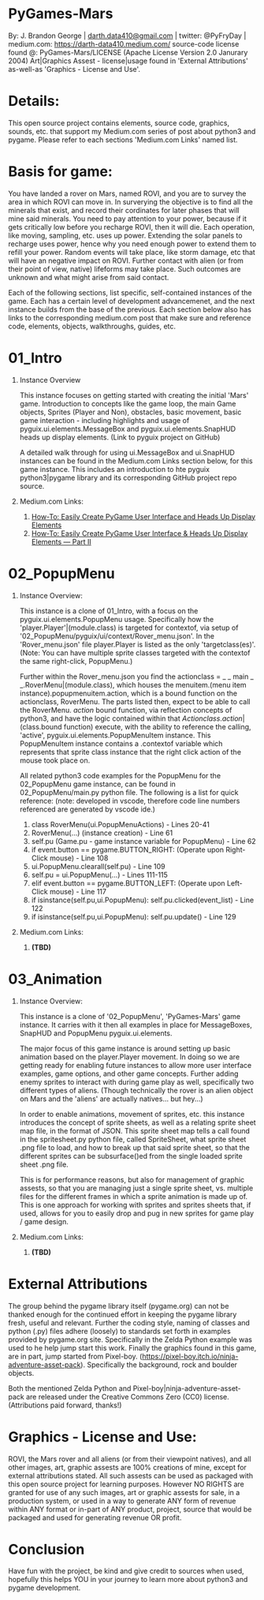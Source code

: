 # PyGames-Mars
By: J. Brandon George | darth.data410@gmail.com | twitter: @PyFryDay | medium.com: https://darth-data410.medium.com/
source-code license found @: PyGames-Mars/LICENSE (Apache License Version 2.0 Janurary 2004)
Art|Graphics Assest - license|usage found in 'External Attributions' as-well-as 'Graphics - License and Use'. 

# Details:
This open source project contains elements, source code, graphics, sounds, etc. that support my Medium.com series of post about python3 and pygame. Please refer to each sections 'Medium.com Links' named list. 

# Basis for game:
You have landed a rover on Mars, named ROVI, and you are to survey the area in which ROVI can move in. In surverying the objective is to find all the minerals that exist, and record their cordinates for later phases that will mine said minerals. You need to pay attention to your power, because if it gets critically low before you recharge ROVI, then it will die. Each operation, like moving, sampling, etc. uses up power. Extending the solar panels to recharge uses power, hence why you need enough power to extend them to refill your power. Random events will take place, like storm damage, etc that will have an negative impact on ROVI. Further contact with alien (or from their point of view, native) lifeforms may take place. Such outcomes are unknown and what might arise from said contact. 

Each of the following sections, list specific, self-contained instances of the game. Each has a certain level of development advancemenet, and the next instance builds from the base of the previous. Each section below also has links to the corresponding medium.com post that make sure and reference code, elements, objects, walkthroughs, guides, etc.

# 01_Intro
1. Instance Overview 

    This instance focuses on getting started with creating the initial 'Mars' game. Introduction to concepts like the game loop, the main Game objects, Sprites (Player and Non), obstacles, basic movement, basic game interaction - including highlights and usage of pyguix.ui.elements.MessageBox and pyguix.ui.elements.SnapHUD heads up display elements. (Link to pyguix project on GitHub)

    A detailed walk through for using ui.MessageBox and ui.SnapHUD instances can be found in the Medium.com Links section below, for this game instance. This includes an introduction to hte pyguix python3|pygame library and its corresponding GitHub project repo source.

2. Medium.com Links:

    1. <a href="https://darth-data410.medium.com/how-to-easily-create-pygame-user-interface-and-heads-up-display-elements-3b1bf424a2c8" target="_blank">How-To: Easily Create PyGame User Interface and Heads Up Display Elements</a>
    2. <a href="https://darth-data410.medium.com/how-to-easily-create-pygame-user-interface-heads-up-display-elements-part-ii-3888d1a0afe">How-To: Easily Create PyGame User Interface & Heads Up Display Elements — Part II</a>

# 02_PopupMenu
1. Instance Overview:

    This instance is a clone of 01_Intro, with a focus on the pyguix.ui.elements.PopupMenu usage. Specifically how the 'player.Player'|(module.class) is targeted for contextof, via setup of '02_PopupMenu/pyguix/ui/context/Rover_menu.json'. In the 'Rover_menu.json' file player.Player is listed as the only 'targetclass(es)'. (Note: You can have multiple sprite classes targeted with the contextof the same right-click, PopupMenu.)

    Further within the Rover_menu.json you find the actionclass = _ _ main _ _.RoverMenu|(module.class), which houses the menuitem.(menu item instance).popupmenuitem.action, which is a bound function on the actionclass, RoverMenu. The parts listed then, expect to be able to call the RoverMenu. _action_ bound function, via reflection concepts of python3, and have the logic contained within that _Actionclass_._action_|(class.bound function) execute, with the ability to reference the calling, 'active', pyguix.ui.elements.PopupMenuItem instance. This PopupMenuItem instance contains a .contextof variable which represents that sprite class instance that the right click action of the mouse took place on. 

    All related python3 code examples for the PopupMenu for the 02_PopupMenu game instance, can be found in 02_PopupMenu/main.py python file. The following is a list for quick reference: (note: developed in vscode, therefore code line numbers referenced are generated by vscode ide.)

    1. class RoverMenu(ui.PopupMenuActions) - Lines 20-41
    2. RoverMenu(...) (instance creation) - Line 61
    3. self.pu (Game.pu - game instance variable for PopupMenu) - Line 62
    4. if event.button == pygame.BUTTON_RIGHT: (Operate upon Right-Click mouse) - Line 108
    5. ui.PopupMenu.clearall(self.pu) - Line 109
    6. self.pu = ui.PopupMenu(...) - Lines 111-115
    7. elif event.button == pygame.BUTTON_LEFT: (Operate upon Left-Click mouse) - Line 117
    8. if isinstance(self.pu,ui.PopupMenu): self.pu.clicked(event_list) - Line 122
    9. if isinstance(self.pu,ui.PopupMenu): self.pu.update() - Line 129 

2. Medium.com Links:

    1. __(TBD)__

# 03_Animation
1. Instance Overview:

    This instance is a clone of '02_PopupMenu', 'PyGames-Mars' game instance. It carries with it then all examples in place for MessageBoxes, SnapHUD and PopupMenu pyguix.ui.elements.

    The major focus of this game instance is around setting up basic animation based on the player.Player movement. In doing so we are getting ready for enabling future instances to allow more user interface examples, game options, and other game concepts. Further adding enemy sprites to interact with during game play as well, specifically two different types of aliens. (Though technically the rover is an alien object on Mars and the 'aliens' are actually natives... but hey...)

    In order to enable animations, movement of sprites, etc. this instance introduces the concept of sprite sheets, as well as a relating sprite sheet map file, in the format of JSON. This sprite sheet map tells a call found in the spritesheet.py python file, called SpriteSheet, what sprite sheet .png file to load, and how to break up that said sprite sheet, so that the different sprites can be subsurface()ed from the single loaded sprite sheet .png file. 

    This is for performance reasons, but also for management of graphic assests, so that you are managing just a single sprite sheet, vs. multiple files for the different frames in which a sprite animation is made up of. This is one approach for working with sprites and sprites sheets that, if used, allows for you to easily drop and pug in new sprites for game play / game design.

2. Medium.com Links:

    1. __(TBD)__

# External Attributions
The group behind the pygame library itself (pygame.org) can not be thanked enough for the continued effort in keeping the pygame library fresh, useful and relevant. Further the coding style, naming of classes and python (.py) files adhere (loosely) to standards set forth in examples provided by pygame.org site. Specifically in the Zelda Python example was used to he help jump start this work. Finally the graphics found in this game, are in part, jump started from Pixel-boy. (https://pixel-boy.itch.io/ninja-adventure-asset-pack). Specifically the background, rock and boulder objects. 

Both the mentioned Zelda Python and Pixel-boy|ninja-adventure-asset-pack are released under the Creative Commons Zero (CC0) license. (Attributions paid forward, thanks!)

# Graphics - License and Use:
ROVI, the Mars rover and all aliens (or from their viewpoint natives), and all other images, art, graphic assests are 100% creations of mine, except for external attributions stated. All such assests can be used as packaged with this open source project for learning purposes. However NO RIGHTS are granted for use of any such images, art or graphic assests for sale, in a production system, or used in a way to generate ANY form of revenue within ANY format or in-part of ANY product, project, source that would be packaged and used for generating revenue OR profit. 

# Conclusion 
Have fun with the project, be kind and give credit to sources when used, hopefully this helps YOU in your journey to learn more about python3 and pygame development. 
